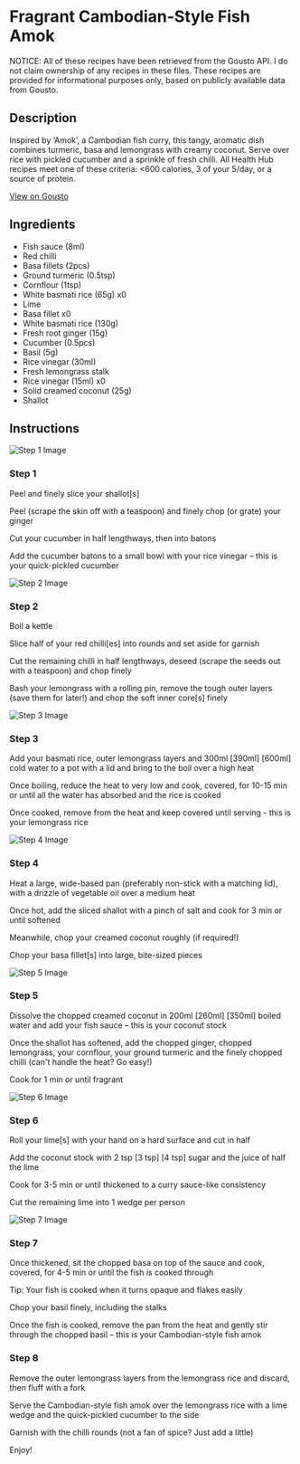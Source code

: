 # Fragrant Cambodian-Style Fish Amok

NOTICE: All of these recipes have been retrieved from the Gousto API. I do not claim ownership of any recipes in these files. These recipes are provided for informational purposes only, based on publicly available data from Gousto.

## Description

Inspired by ‘Amok’, a Cambodian fish curry, this tangy, aromatic dish combines turmeric, basa and lemongrass with creamy coconut. Serve over rice with pickled cucumber and a sprinkle of fresh chilli. All Health Hub recipes meet one of these criteria: <600 calories, 3 of your 5/day, or a source of protein.


[View on Gousto](https://www.gousto.co.uk/recipes/cookbook/fragrant-cambodian-fish-amok)

## Ingredients

- Fish sauce (8ml)
- Red chilli
- Basa fillets (2pcs)
- Ground turmeric (0.5tsp)
- Cornflour (1tsp)
- White basmati rice (65g) x0
- Lime
- Basa fillet x0
- White basmati rice (130g)
- Fresh root ginger (15g)
- Cucumber (0.5pcs)
- Basil (5g)
- Rice vinegar (30ml)
- Fresh lemongrass stalk
- Rice vinegar (15ml) x0
- Solid creamed coconut (25g)
- Shallot

## Instructions

![Step 1 Image](https://production-media.gousto.co.uk/cms/recipe-step-image/Step-1-1582200203726-x200.jpg)

### Step 1

Peel and finely slice your shallot[s]

Peel (scrape the skin off with a teaspoon) and finely chop (or grate) your ginger

Cut your cucumber in half lengthways, then into batons

Add the cucumber batons to a small bowl with your rice vinegar – this is your quick-pickled cucumber

![Step 2 Image](https://production-media.gousto.co.uk/cms/recipe-step-image/Step-2-1582200209153-x200.jpg)

### Step 2

Boil a kettle

Slice half of your red chilli[es] into rounds and set aside for garnish

Cut the remaining chilli in half lengthways, deseed (scrape the seeds out with a teaspoon) and chop finely

Bash your lemongrass with a rolling pin, remove the tough outer layers (save them for later!) and chop the soft inner core[s] finely

![Step 3 Image](https://production-media.gousto.co.uk/cms/recipe-step-image/Step-3-1582200214475-x200.jpg)

### Step 3

Add your basmati rice, outer lemongrass layers and 300ml <span class="text-purple">[390ml]</span> <span class="text-danger">[600ml]</span> cold water to a pot with a lid and bring to the boil over a high heat

Once boiling, reduce the heat to very low and cook, covered, for 10-15 min or until all the water has absorbed and the rice is cooked

Once cooked, remove from the heat and keep covered until serving - this is your lemongrass rice

![Step 4 Image](https://production-media.gousto.co.uk/cms/recipe-step-image/Step-4-1582200219856-x200.jpg)

### Step 4

Heat a large, wide-based pan (preferably non-stick with a matching lid), with a drizzle of vegetable oil over a medium heat

Once hot, add the sliced shallot with a pinch of salt and cook for 3 min or until softened

Meanwhile, chop your creamed coconut roughly (if required!)

Chop your basa fillet[s] into large, bite-sized pieces

![Step 5 Image](https://production-media.gousto.co.uk/cms/recipe-step-image/Step-5-1582200223922-x200.jpg)

### Step 5

Dissolve the chopped creamed coconut in 200ml <span class="text-purple">[260ml]</span> <span class="text-danger">[350ml]</span> boiled water and add your fish sauce – this is your coconut stock

Once the shallot has softened, add the chopped ginger, chopped lemongrass, your cornflour, your ground turmeric and the finely chopped chilli (can't handle the heat? Go easy!)

Cook for 1 min or until fragrant

![Step 6 Image](https://production-media.gousto.co.uk/cms/recipe-step-image/Step-6-1582200229093-x200.jpg)

### Step 6

Roll your lime[s] with your hand on a hard surface and cut in half

Add the coconut stock with 2 tsp <span class="text-purple">[3 tsp]</span> <span class="text-danger">[4 tsp]</span> sugar and the juice of half the lime

Cook for 3-5 min or until thickened to a curry sauce-like consistency

Cut the remaining lime into 1 wedge per person

![Step 7 Image](https://production-media.gousto.co.uk/cms/recipe-step-image/Step-7-1582200233974-x200.jpg)

### Step 7

Once thickened, sit the chopped basa on top of the sauce and cook, covered, for 4-5 min or until the fish is cooked through

Tip: Your fish is cooked when it turns opaque and flakes easily

Chop your basil finely, including the stalks

Once the fish is cooked, remove the pan from the heat and gently stir through the chopped basil – this is your Cambodian-style fish amok

### Step 8

Remove the outer lemongrass layers from the lemongrass rice and discard, then fluff with a fork

Serve the Cambodian-style fish amok over the lemongrass rice with a lime wedge and the quick-pickled cucumber to the side

Garnish with the chilli rounds (not a fan of spice? Just add a little)

Enjoy!

